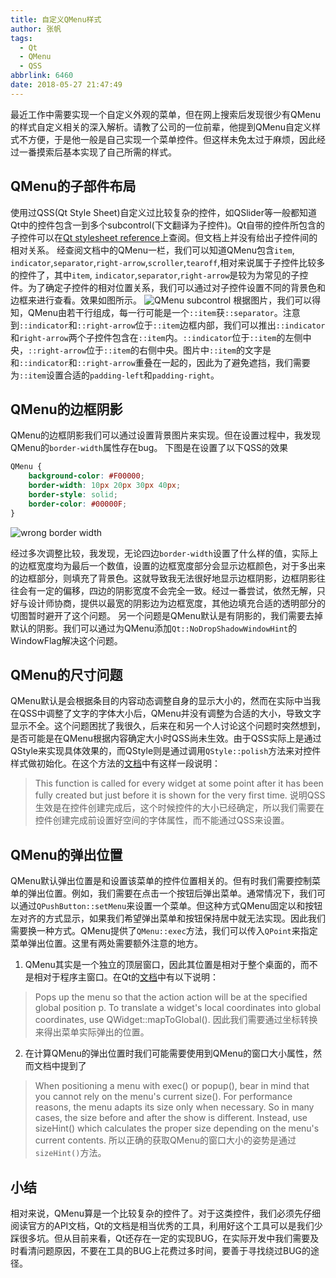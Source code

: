 ```yaml
---
title: 自定义QMenu样式
author: 张帆
tags:
  - Qt
  - QMenu
  - QSS
abbrlink: 6460
date: 2018-05-27 21:47:49
---
```


最近工作中需要实现一个自定义外观的菜单，但在网上搜索后发现很少有QMenu的样式自定义相关的深入解析。请教了公司的一位前辈，他提到QMenu自定义样式不方便，于是他一般是自己实现一个菜单控件。但这样未免太过于麻烦，因此经过一番摸索后基本实现了自己所需的样式。

<!--more-->

## QMenu的子部件布局

使用过QSS(Qt Style Sheet)自定义过比较复杂的控件，如QSlider等一般都知道Qt中的控件包含一到多个subcontrol(下文翻译为子控件)。Qt自带的控件所包含的子控件可以在[Qt stylesheet reference](http://doc.qt.io/qt-5/stylesheet-reference.html)上查阅。但文档上并没有给出子控件间的相对关系。
经查阅文档中的QMenu一栏，我们可以知道QMenu包含`item`, `indicator`,`separator`,`right-arrow`,`scroller`,`tearoff`,相对来说属于子控件比较多的控件了，其中`item`, `indicator`,`separator`,`right-arrow`是较为为常见的子控件。为了确定子控件的相对位置关系，我们可以通过对子控件设置不同的背景色和边框来进行查看。效果如图所示。
![QMenu subcontrol](http://onyvldqhl.bkt.clouddn.com/custom_qmenu/qss_subcontrol.png)
根据图片，我们可以得知，QMenu由若干行组成，每一行可能是一个`::item`获`::separator`。注意到`::indicator`和`::right-arrow`位于`::item`边框内部，我们可以推出`::indicator`和`right-arrow`两个子控件包含在`::item`内。`::indicator`位于`::item`的左侧中央，`::right-arrow`位于`::item`的右侧中央。图片中`::item`的文字是和`::indicator`和`::right-arrow`重叠在一起的，因此为了避免遮挡，我们需要为`::item`设置合适的`padding-left`和`padding-right`。

## QMenu的边框阴影

QMenu的边框阴影我们可以通过设置背景图片来实现。但在设置过程中，我发现QMenu的`border-width`属性存在bug。
下图是在设置了以下QSS的效果
``` css
QMenu {
    background-color: #F00000;
    border-width: 10px 20px 30px 40px;
    border-style: solid;
    border-color: #00000F;
}
```
![wrong border width](http://onyvldqhl.bkt.clouddn.com/custom_qmenu/wrong_border_width.png)

经过多次调整比较，我发现，无论四边`border-width`设置了什么样的值，实际上的边框宽度均为最后一个数值，设置的边框宽度部分会显示边框颜色，对于多出来的边框部分，则填充了背景色。这就导致我无法很好地显示边框阴影，边框阴影往往会有一定的偏移，四边的阴影宽度不会完全一致。经过一番尝试，依然无解，只好与设计师协商，提供以最宽的阴影边为边框宽度，其他边填充合适的透明部分的切图暂时避开了这个问题。
另一个问题是QMenu默认是有阴影的，我们需要去掉默认的阴影。我们可以通过为QMenu添加`Qt::NoDropShadowWindowHint`的WindowFlag解决这个问题。

## QMenu的尺寸问题

QMenu默认是会根据条目的内容动态调整自身的显示大小的，然而在实际中当我在QSS中调整了文字的字体大小后，QMenu并没有调整为合适的大小，导致文字显示不全。这个问题困扰了我很久，后来在和另一个人讨论这个问题时突然想到，是否可能是在QMenu根据内容确定大小时QSS尚未生效。由于QSS实际上是通过QStyle来实现具体效果的，而QStyle则是通过调用`QStyle::polish`方法来对控件样式做初始化。在这个方法的[文档](http://doc.qt.io/qt-5/qstyle.html#polish)中有这样一段说明：
> This function is called for every widget at some point after it has been fully created but just before it is shown for the very first time.
说明QSS生效是在控件创建完成后，这个时候控件的大小已经确定，所以我们需要在控件创建完成前设置好空间的字体属性，而不能通过QSS来设置。

## QMenu的弹出位置

QMenu默认弹出位置是和设置该菜单的控件位置相关的。但有时我们需要控制菜单的弹出位置。例如，我们需要在点击一个按钮后弹出菜单。通常情况下，我们可以通过`QPushButton::setMenu`来设置一个菜单。但这种方式QMenu固定以和按钮左对齐的方式显示，如果我们希望弹出菜单和按钮保持居中就无法实现。因此我们需要换一种方式。QMenu提供了`QMenu::exec`方法，我们可以传入`QPoint`来指定菜单弹出位置。这里有两处需要额外注意的地方。
1. QMenu其实是一个独立的顶层窗口，因此其位置是相对于整个桌面的，而不是相对于程序主窗口。在Qt的[文档](http://doc.qt.io/qt-5/qmenu.html#exec-1)中有以下说明：
> Pops up the menu so that the action action will be at the specified global position p. To translate a widget's local coordinates into global coordinates, use QWidget::mapToGlobal().
因此我们需要通过坐标转换来得出菜单实际弹出的位置。
2. 在计算QMenu的弹出位置时我们可能需要使用到QMenu的窗口大小属性，然而文档中提到了
> When positioning a menu with exec() or popup(), bear in mind that you cannot rely on the menu's current size(). For performance reasons, the menu adapts its size only when necessary. So in many cases, the size before and after the show is different. Instead, use sizeHint() which calculates the proper size depending on the menu's current contents.
所以正确的获取QMenu的窗口大小的姿势是通过`sizeHint()`方法。

## 小结

相对来说，QMenu算是一个比较复杂的控件了。对于这类控件，我们必须先仔细阅读官方的API文档，Qt的文档是相当优秀的工具，利用好这个工具可以是我们少踩很多坑。但从目前来看，Qt还存在一定的实现BUG，在实际开发中我们需要及时看清问题原因，不要在工具的BUG上花费过多时间，要善于寻找绕过BUG的途径。
